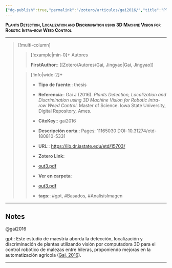 ```yaml
---
{"dg-publish":true,"permalink":"/zotero/articulos/gai2016/","title":"Plants Detection, Localization and Discrimination using 3D Machine Vision for Robotic Intra-row Weed Control","tags":["#zotero"]}
---
```



<span style="font-variant:small-caps; font-weight: bold;">Plants Detection, Localization and Discrimination using 3D Machine Vision for Robotic Intra-row Weed Control</span>

---


> [!multi-column]
>
>> [!example|min-0]+ Autores
>> 
>> **FirstAuthor**:: [[Zotero/Autores/Gai, Jingyao\|Gai, Jingyao]]  
 >
>
>> [!info|wide-2]+
>>
>> - **Tipo de fuente**:: thesis
>> - **Referencia**:: Gai J (2016). _Plants Detection, Localization and Discrimination using 3D Machine Vision for Robotic Intra-row Weed Control_. Master of Science. Iowa State University, Digital Repository, Ames.
>> - **CiteKey**:: gai2016
>> - **Descripción corta**:: Pages: 11165030
DOI: 10.31274/etd-180810-5331
>> - **URL**:: https://lib.dr.iastate.edu/etd/15703/
>> - **Zotero Link:** 
>> - [out3.pdf](zotero://select/library/items/FR7QML6R)
>>
>> - **Ver en carpeta**: 
>> - [out3.pdf](file://J:\OneDrive\Articulos\out3.pdf)
>> - **tags**:: #gpt, #Basados, #AnalisisImagen



--- 

## Notes

@gai2016

gpt:: Este estudio de maestría aborda la detección, localización y discriminación de plantas utilizando visión por computadora 3D para el control robótico de malezas entre hileras, proponiendo mejoras en la automatización agrícola ([Gai, 2016](zotero://select/library/items/PY8ZTAB3)).






---







